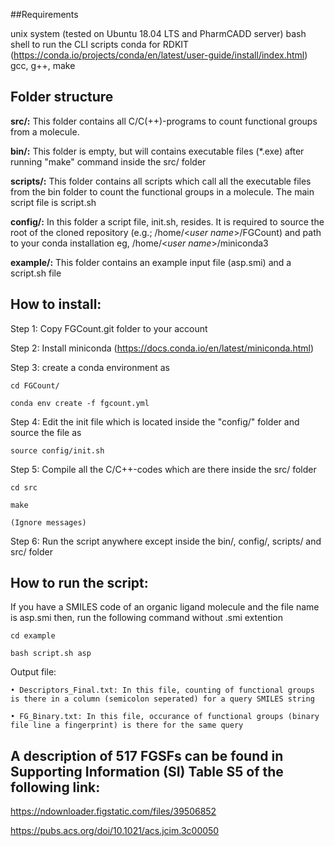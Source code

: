 ##Requirements

unix system (tested on Ubuntu 18.04 LTS and PharmCADD server)
bash shell to run the CLI scripts
conda for RDKIT (https://conda.io/projects/conda/en/latest/user-guide/install/index.html)
gcc, g++, make


## Folder structure
**src/:** 
This folder contains all C/C(++)-programs to count functional groups from a molecule. 

**bin/:** 
This folder is empty, but will contains executable files (*.exe) after running "make" command inside the src/ folder

**scripts/:** 
This folder contains all scripts which call all the executable files from the bin folder to count the functional groups in a molecule. The main script file is script.sh

**config/:** 
In this folder a script file, init.sh, resides. It is required to source the root of the cloned repository (e.g.; /home/<*user name*>/FGCount) and path to your conda installation eg, /home/<*user name*>/miniconda3

**example/:** 
This folder contains an example input file (asp.smi) and a script.sh file 

## How to install:

Step 1: Copy FGCount.git folder to your account

Step 2: Install miniconda (https://docs.conda.io/en/latest/miniconda.html)

Step 3: create a conda environment as 

	cd FGCount/
	
	conda env create -f fgcount.yml

Step 4: Edit the init file which is located inside the "config/" folder and source the file as
	
	source config/init.sh

Step 5: Compile all the C/C++-codes which are there inside the src/ folder
	
	cd src
	
	make

	(Ignore messages)

Step 6: Run the script anywhere except inside the bin/, config/, scripts/ and src/ folder


## How to run the script:

If you have a SMILES code of an organic ligand molecule and the file name is asp.smi then, run the following command without .smi extention

	cd example
	
	bash script.sh asp

Output file: 

	• Descriptors_Final.txt: In this file, counting of functional groups is there in a column (semicolon seperated) for a query SMILES string
	
	• FG_Binary.txt: In this file, occurance of functional groups (binary file line a fingerprint) is there for the same query


## A description of 517 FGSFs can be found in Supporting Information (SI) Table S5 of the following link:
https://ndownloader.figstatic.com/files/39506852

https://pubs.acs.org/doi/10.1021/acs.jcim.3c00050
